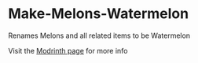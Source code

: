 # Make-Melons-Watermelon
Renames Melons and all related items to be Watermelon

Visit the [Modrinth page](https://modrinth.com/resourcepack/make-melons-watermelon) for more info
